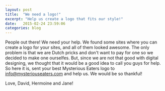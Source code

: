 ```yaml
---
layout: post
title:  "We need a logo!"
excerpt: "Help us create a logo that fits our style!"
date:   2015-02-24 23:59:06
categories: blog
---
```


People out there! We need your help. We found some sites where you can create a logo for your sites, and all of them looked awesome. The only problem is that we are Dutch pricks and don't want to pay for one so we decided to make one ourselfes. But, since we are not that good with digital designing, we thought that it would be a good idea to call you guys for help. So here it is, sent your best Mysterious Eaters logo to info@mysteriouseaters.com and help us. We would be so thankful!

Love,
David, Hermoine and Jane!